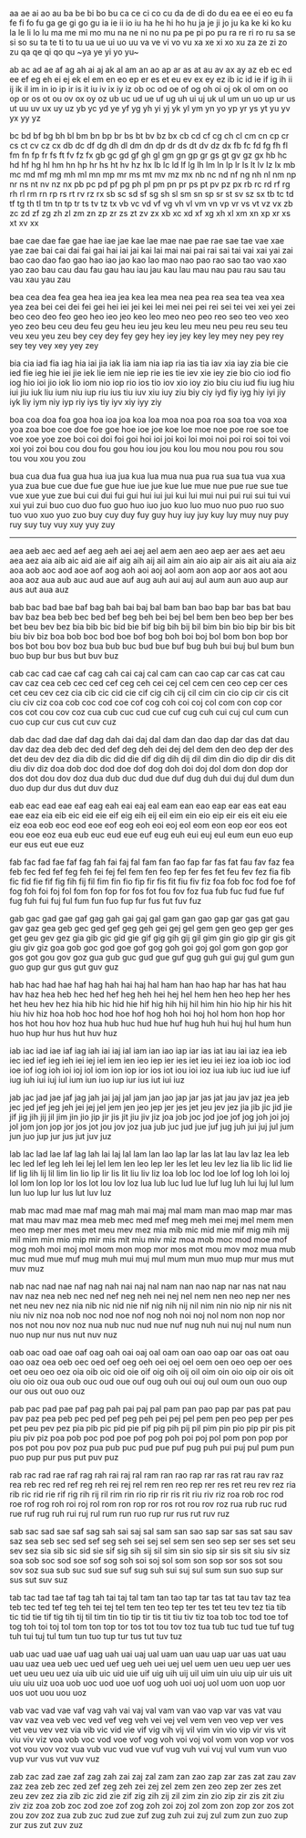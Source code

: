 aa ae ai ao au
ba be bi bo bu
ca ce ci co cu
da de di do du
ea ee ei eo eu
fa fe fi fo fu
ga ge gi go gu
ia ie ii io iu
ha he hi ho hu
ja je ji jo ju
ka ke ki ko ku
la le li lo lu
ma me mi mo mu
na ne ni no nu
pa pe pi po pu
ra re ri ro ru
sa se si so su
ta te ti to tu
ua ue ui uo uu
va ve vi vo vu
xa xe xi xo xu
za ze zi zo zu
qa qe qi qo qu
~ya ye yi yo yu~

ab ac ad ae af ag ah ai aj ak al am an ao ap ar as at au av ax ay az
eb ec ed ee ef eg eh ei ej ek el em en eo ep er es et eu ev ex ey ez
ib ic id ie if ig ih ii ij ik il im in io ip ir is it iu iv ix iy iz
ob oc od oe of og oh oi oj ok ol om on oo op or os ot ou ov ox oy oz
ub uc ud ue uf ug uh ui uj uk ul um un uo up ur us ut uu uv ux uy uz
yb yc yd ye yf yg yh yi yj yk yl ym yn yo yp yr ys yt yu yv yx yy yz

bc bd bf bg bh bl bm bn bp br bs bt bv bz bx
cb cd cf cg ch cl cm cn cp cr cs ct cv cz cx
db dc df dg dh dl dm dn dp dr ds dt dv dz dx
fb fc fd fg fh fl fm fn fp fr fs ft fv fz fx
gb gc gd gf gh gl gm gn gp gr gs gt gv gz gx
hb hc hd hf hg hl hm hn hp hr hs ht hv hz hx
lb lc ld lf lg lh lm ln lp lr ls lt lv lz lx
mb mc md mf mg mh ml mn mp mr ms mt mv mz mx
nb nc nd nf ng nh nl nm np nr ns nt nv nz nx
pb pc pd pf pg ph pl pm pn pr ps pt pv pz px
rb rc rd rf rg rh rl rm rn rp rs rt rv rz rx
sb sc sd sf sg sh sl sm sn sp sr st sv sz sx
tb tc td tf tg th tl tm tn tp tr ts tv tz tx
vb vc vd vf vg vh vl vm vn vp vr vs vt vz vx
zb zc zd zf zg zh zl zm zn zp zr zs zt zv zx
xb xc xd xf xg xh xl xm xn xp xr xs xt xv xx


bae cae dae fae gae hae iae jae kae lae mae nae pae rae sae tae vae xae yae zae
bai cai dai fai gai hai iai jai kai lai mai nai pai rai sai tai vai xai yai zai
bao cao dao fao gao hao iao jao kao lao mao nao pao rao sao tao vao xao yao zao
bau cau dau fau gau hau iau jau kau lau mau nau pau rau sau tau vau xau yau zau

bea cea dea fea gea hea iea jea kea lea mea nea pea rea sea tea vea xea yea zea
bei cei dei fei gei hei iei jei kei lei mei nei pei rei sei tei vei xei yei zei
beo ceo deo feo geo heo ieo jeo keo leo meo neo peo reo seo teo veo xeo yeo zeo
beu ceu deu feu geu heu ieu jeu keu leu meu neu peu reu seu teu veu xeu yeu zeu
bey cey dey fey gey hey iey jey key ley mey ney pey rey sey tey vey xey yey zey

bia cia iad fia iag hia iai jia iak lia iam nia iap ria ias tia iav xia iay zia
bie cie ied fie ieg hie iei jie iek lie iem nie iep rie ies tie iev xie iey zie
bio cio iod fio iog hio ioi jio iok lio iom nio iop rio ios tio iov xio ioy zio
biu ciu iud fiu iug hiu iui jiu iuk liu ium niu iup riu ius tiu iuv xiu iuy ziu
biy ciy iyd fiy iyg hiy iyi jiy iyk liy iym niy iyp riy iys tiy iyv xiy iyy ziy

boa coa doa foa goa hoa ioa joa koa loa moa noa poa roa soa toa voa xoa yoa zoa
boe coe doe foe goe hoe ioe joe koe loe moe noe poe roe soe toe voe xoe yoe zoe
boi coi doi foi goi hoi ioi joi koi loi moi noi poi roi soi toi voi xoi yoi zoi
bou cou dou fou gou hou iou jou kou lou mou nou pou rou sou tou vou xou you zou

bua cua dua fua gua hua iua jua kua lua mua nua pua rua sua tua vua xua yua zua
bue cue due fue gue hue iue jue kue lue mue nue pue rue sue tue vue xue yue zue
bui cui dui fui gui hui iui jui kui lui mui nui pui rui sui tui vui xui yui zui
buo cuo duo fuo guo huo iuo juo kuo luo muo nuo puo ruo suo tuo vuo xuo yuo zuo
buy cuy duy fuy guy huy iuy juy kuy luy muy nuy puy ruy suy tuy vuy xuy yuy zuy

--------------------------------------------------------------------------------

aea aeb aec aed aef aeg aeh aei aej ael aem aen aeo aep aer aes aet aeu aea aez
aia aib aic aid aie aif aig aih aij ail aim ain aio aip air ais ait aiu aia aiz
aoa aob aoc aod aoe aof aog aoh aoi aoj aol aom aon aop aor aos aot aou aoa aoz
aua aub auc aud aue auf aug auh aui auj aul aum aun auo aup aur aus aut aua auz

bab bac bad bae baf bag bah bai baj bal bam ban bao bap bar bas bat bau bav baz
bea beb bec bed bef beg beh bei bej bel bem ben beo bep ber bes bet beu bev bez
bia bib bic bid bie bif big bih bij bil bim bin bio bip bir bis bit biu biv biz
boa bob boc bod boe bof bog boh boi boj bol bom bon bop bor bos bot bou bov boz
bua bub buc bud bue buf bug buh bui buj bul bum bun buo bup bur bus but buv buz

cab cac cad cae caf cag cah cai caj cal cam can cao cap car cas cat cau cav caz
cea ceb cec ced cef ceg ceh cei cej cel cem cen ceo cep cer ces cet ceu cev cez
cia cib cic cid cie cif cig cih cij cil cim cin cio cip cir cis cit ciu civ ciz
coa cob coc cod coe cof cog coh coi coj col com con cop cor cos cot cou cov coz
cua cub cuc cud cue cuf cug cuh cui cuj cul cum cun cuo cup cur cus cut cuv cuz

dab dac dad dae daf dag dah dai daj dal dam dan dao dap dar das dat dau dav daz
dea deb dec ded def deg deh dei dej del dem den deo dep der des det deu dev dez
dia dib dic did die dif dig dih dij dil dim din dio dip dir dis dit diu div diz
doa dob doc dod doe dof dog doh doi doj dol dom don dop dor dos dot dou dov doz
dua dub duc dud due duf dug duh dui duj dul dum dun duo dup dur dus dut duv duz

eab eac ead eae eaf eag eah eai eaj eal eam ean eao eap ear eas eat eau eae eaz
eia eib eic eid eie eif eig eih eij eil eim ein eio eip eir eis eit eiu eie eiz
eoa eob eoc eod eoe eof eog eoh eoi eoj eol eom eon eop eor eos eot eou eoe eoz
eua eub euc eud eue euf eug euh eui euj eul eum eun euo eup eur eus eut eue euz

fab fac fad fae faf fag fah fai faj fal fam fan fao fap far fas fat fau fav faz
fea feb fec fed fef feg feh fei fej fel fem fen feo fep fer fes fet feu fev fez
fia fib fic fid fie fif fig fih fij fil fim fin fio fip fir fis fit fiu fiv fiz
foa fob foc fod foe fof fog foh foi foj fol fom fon fop for fos fot fou fov foz
fua fub fuc fud fue fuf fug fuh fui fuj ful fum fun fuo fup fur fus fut fuv fuz

gab gac gad gae gaf gag gah gai gaj gal gam gan gao gap gar gas gat gau gav gaz
gea geb gec ged gef geg geh gei gej gel gem gen geo gep ger ges get geu gev gez
gia gib gic gid gie gif gig gih gij gil gim gin gio gip gir gis git giu giv giz
goa gob goc god goe gof gog goh goi goj gol gom gon gop gor gos got gou gov goz
gua gub guc gud gue guf gug guh gui guj gul gum gun guo gup gur gus gut guv guz

hab hac had hae haf hag hah hai haj hal ham han hao hap har has hat hau hav haz
hea heb hec hed hef heg heh hei hej hel hem hen heo hep her hes het heu hev hez
hia hib hic hid hie hif hig hih hij hil him hin hio hip hir his hit hiu hiv hiz
hoa hob hoc hod hoe hof hog hoh hoi hoj hol hom hon hop hor hos hot hou hov hoz
hua hub huc hud hue huf hug huh hui huj hul hum hun huo hup hur hus hut huv huz

iab iac iad iae iaf iag iah iai iaj ial iam ian iao iap iar ias iat iau iai iaz
iea ieb iec ied ief ieg ieh iei iej iel iem ien ieo iep ier ies iet ieu iei iez
ioa iob ioc iod ioe iof iog ioh ioi ioj iol iom ion iop ior ios iot iou ioi ioz
iua iub iuc iud iue iuf iug iuh iui iuj iul ium iun iuo iup iur ius iut iui iuz

jab jac jad jae jaf jag jah jai jaj jal jam jan jao jap jar jas jat jau jav jaz
jea jeb jec jed jef jeg jeh jei jej jel jem jen jeo jep jer jes jet jeu jev jez
jia jib jic jid jie jif jig jih jij jil jim jin jio jip jir jis jit jiu jiv jiz
joa job joc jod joe jof jog joh joi joj jol jom jon jop jor jos jot jou jov joz
jua jub juc jud jue juf jug juh jui juj jul jum jun juo jup jur jus jut juv juz

lab lac lad lae laf lag lah lai laj lal lam lan lao lap lar las lat lau lav laz
lea leb lec led lef leg leh lei lej lel lem len leo lep ler les let leu lev lez
lia lib lic lid lie lif lig lih lij lil lim lin lio lip lir lis lit liu liv liz
loa lob loc lod loe lof log loh loi loj lol lom lon lop lor los lot lou lov loz
lua lub luc lud lue luf lug luh lui luj lul lum lun luo lup lur lus lut luv luz

mab mac mad mae maf mag mah mai maj mal mam man mao map mar mas mat mau mav maz
mea meb mec med mef meg meh mei mej mel mem men meo mep mer mes met meu mev mez
mia mib mic mid mie mif mig mih mij mil mim min mio mip mir mis mit miu miv miz
moa mob moc mod moe mof mog moh moi moj mol mom mon mop mor mos mot mou mov moz
mua mub muc mud mue muf mug muh mui muj mul mum mun muo mup mur mus mut muv muz

nab nac nad nae naf nag nah nai naj nal nam nan nao nap nar nas nat nau nav naz
nea neb nec ned nef neg neh nei nej nel nem nen neo nep ner nes net neu nev nez
nia nib nic nid nie nif nig nih nij nil nim nin nio nip nir nis nit niu niv niz
noa nob noc nod noe nof nog noh noi noj nol nom non nop nor nos not nou nov noz
nua nub nuc nud nue nuf nug nuh nui nuj nul num nun nuo nup nur nus nut nuv nuz

oab oac oad oae oaf oag oah oai oaj oal oam oan oao oap oar oas oat oau oao oaz
oea oeb oec oed oef oeg oeh oei oej oel oem oen oeo oep oer oes oet oeu oeo oez
oia oib oic oid oie oif oig oih oij oil oim oin oio oip oir ois oit oiu oio oiz
oua oub ouc oud oue ouf oug ouh oui ouj oul oum oun ouo oup our ous out ouo ouz

pab pac pad pae paf pag pah pai paj pal pam pan pao pap par pas pat pau pav paz
pea peb pec ped pef peg peh pei pej pel pem pen peo pep per pes pet peu pev pez
pia pib pic pid pie pif pig pih pij pil pim pin pio pip pir pis pit piu piv piz
poa pob poc pod poe pof pog poh poi poj pol pom pon pop por pos pot pou pov poz
pua pub puc pud pue puf pug puh pui puj pul pum pun puo pup pur pus put puv puz

rab rac rad rae raf rag rah rai raj ral ram ran rao rap rar ras rat rau rav raz
rea reb rec red ref reg reh rei rej rel rem ren reo rep rer res ret reu rev rez
ria rib ric rid rie rif rig rih rij ril rim rin rio rip rir ris rit riu riv riz
roa rob roc rod roe rof rog roh roi roj rol rom ron rop ror ros rot rou rov roz
rua rub ruc rud rue ruf rug ruh rui ruj rul rum run ruo rup rur rus rut ruv ruz

sab sac sad sae saf sag sah sai saj sal sam san sao sap sar sas sat sau sav saz
sea seb sec sed sef seg seh sei sej sel sem sen seo sep ser ses set seu sev sez
sia sib sic sid sie sif sig sih sij sil sim sin sio sip sir sis sit siu siv siz
soa sob soc sod soe sof sog soh soi soj sol som son sop sor sos sot sou sov soz
sua sub suc sud sue suf sug suh sui suj sul sum sun suo sup sur sus sut suv suz

tab tac tad tae taf tag tah tai taj tal tam tan tao tap tar tas tat tau tav taz
tea teb tec ted tef teg teh tei tej tel tem ten teo tep ter tes tet teu tev tez
tia tib tic tid tie tif tig tih tij til tim tin tio tip tir tis tit tiu tiv tiz
toa tob toc tod toe tof tog toh toi toj tol tom ton top tor tos tot tou tov toz
tua tub tuc tud tue tuf tug tuh tui tuj tul tum tun tuo tup tur tus tut tuv tuz

uab uac uad uae uaf uag uah uai uaj ual uam uan uau uap uar uas uat uau uau uaz
uea ueb uec ued uef ueg ueh uei uej uel uem uen ueu uep uer ues uet ueu ueu uez
uia uib uic uid uie uif uig uih uij uil uim uin uiu uip uir uis uit uiu uiu uiz
uoa uob uoc uod uoe uof uog uoh uoi uoj uol uom uon uop uor uos uot uou uou uoz

vab vac vad vae vaf vag vah vai vaj val vam van vao vap var vas vat vau vav vaz
vea veb vec ved vef veg veh vei vej vel vem ven veo vep ver ves vet veu vev vez
via vib vic vid vie vif vig vih vij vil vim vin vio vip vir vis vit viu viv viz
voa vob voc vod voe vof vog voh voi voj vol vom von vop vor vos vot vou vov voz
vua vub vuc vud vue vuf vug vuh vui vuj vul vum vun vuo vup vur vus vut vuv vuz

zab zac zad zae zaf zag zah zai zaj zal zam zan zao zap zar zas zat zau zav zaz
zea zeb zec zed zef zeg zeh zei zej zel zem zen zeo zep zer zes zet zeu zev zez
zia zib zic zid zie zif zig zih zij zil zim zin zio zip zir zis zit ziu ziv ziz
zoa zob zoc zod zoe zof zog zoh zoi zoj zol zom zon zop zor zos zot zou zov zoz
zua zub zuc zud zue zuf zug zuh zui zuj zul zum zun zuo zup zur zus zut zuv zuz


